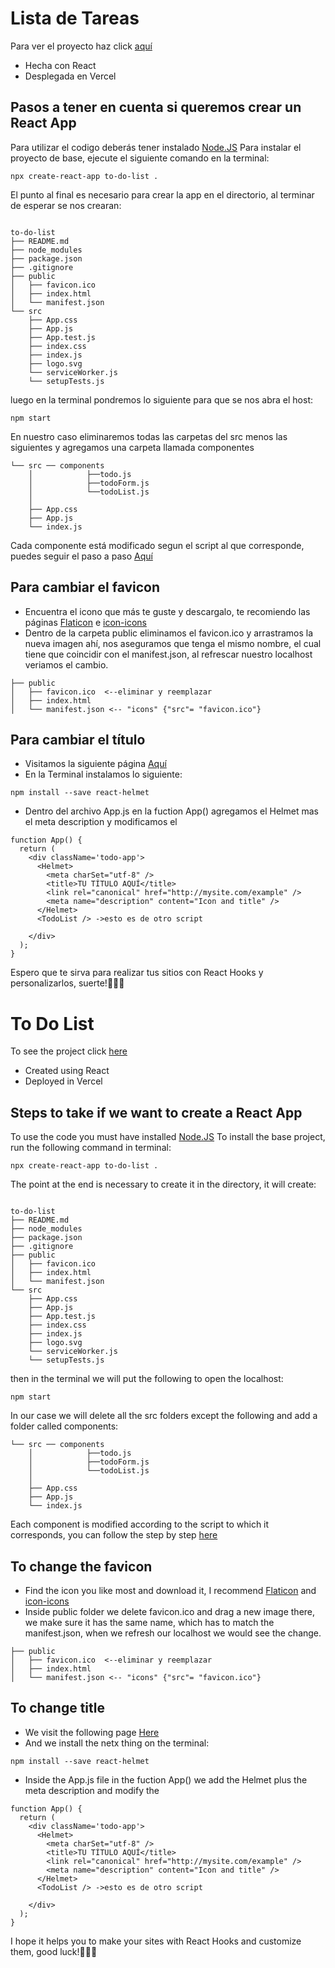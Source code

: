 # Lista de Tareas
Para ver el proyecto haz click [aquí](https://listadetareas-woad.vercel.app)
* Hecha con React 
* Desplegada en Vercel


## Pasos a tener en cuenta si queremos crear un React App
Para utilizar el codigo deberás tener instalado [Node.JS](https://nodejs.org/en/)
Para instalar el proyecto de base, ejecute el siguiente comando en la terminal:
```
npx create-react-app to-do-list .
```
El punto al final es necesario para crear la app en el directorio, al terminar de esperar se nos crearan:

```

to-do-list
├── README.md
├── node_modules
├── package.json
├── .gitignore
├── public
│   ├── favicon.ico
│   ├── index.html
│   └── manifest.json
└── src
    ├── App.css
    ├── App.js
    ├── App.test.js
    ├── index.css
    ├── index.js
    ├── logo.svg
    └── serviceWorker.js
    └── setupTests.js
```

luego en la terminal pondremos lo siguiente para que se nos abra el host:
```
npm start
```
En nuestro caso eliminaremos todas las carpetas del src menos las siguientes y agregamos una carpeta llamada componentes
```
└── src ── components
    │            ├──todo.js
    │            ├──todoForm.js
    │            └──todoList.js
    │ 
    ├── App.css
    ├── App.js
    └── index.js
```
Cada componente está modificado segun el script al que corresponde, puedes seguir el paso a paso [Aquí](https://www.youtube.com/watch?v=E1E08i2UJGI)

## Para cambiar el favicon
* Encuentra el icono que más te guste y descargalo, te recomiendo las páginas [Flaticon](https://www.flaticon.es) e [icon-icons](https://icon-icons.com/es/)
* Dentro de la carpeta public eliminamos el favicon.ico y arrastramos la nueva imagen ahí, nos aseguramos que tenga el mismo nombre, el cual tiene que coincidir con el manifest.json, al refrescar nuestro localhost veriamos el cambio.
```
├── public
│   ├── favicon.ico  <--eliminar y reemplazar
│   ├── index.html
│   └── manifest.json <-- "icons" {"src"= "favicon.ico"} 
```

## Para cambiar el título
* Visitamos la siguiente página [Aquí](https://www.npmjs.com/package/react-helmet)
* En la Terminal instalamos lo siguiente:
```
npm install --save react-helmet
```
* Dentro del archivo App.js en la fuction App() agregamos el Helmet mas el meta description y modificamos el <tittle></title>
  
```
function App() {
  return (
    <div className='todo-app'>
      <Helmet>
        <meta charSet="utf-8" />
        <title>TU TÍTULO AQUÍ</title>
        <link rel="canonical" href="http://mysite.com/example" />
        <meta name="description" content="Icon and title" />
      </Helmet>
      <TodoList /> ->esto es de otro script
      
    </div>
  );
}
```

Espero que te sirva para realizar tus sitios con React Hooks y personalizarlos, suerte!🚀🚀🚀
            

# To Do List
To see the project click [here](https://listadetareas-woad.vercel.app)
* Created using React
* Deployed in Vercel




## Steps to take if we want to create a React App
To use the code you must have installed [Node.JS](https://nodejs.org/en/)
To install the base project, run the following command in terminal:
```
npx create-react-app to-do-list .
```
The point at the end is necessary to create it in the directory, it will create:

```

to-do-list
├── README.md
├── node_modules
├── package.json
├── .gitignore
├── public
│   ├── favicon.ico
│   ├── index.html
│   └── manifest.json
└── src
    ├── App.css
    ├── App.js
    ├── App.test.js
    ├── index.css
    ├── index.js
    ├── logo.svg
    └── serviceWorker.js
    └── setupTests.js
```

then in the terminal we will put the following to open the localhost:
```
npm start
```
In our case we will delete all the src folders except the following and add a folder called components:
```
└── src ── components
    │            ├──todo.js
    │            ├──todoForm.js
    │            └──todoList.js
    │ 
    ├── App.css
    ├── App.js
    └── index.js
```
Each component is modified according to the script to which it corresponds, you can follow the step by step [here](https://www.youtube.com/watch?v=E1E08i2UJGI)

## To change the favicon
* Find the icon you like most and download it, I recommend [Flaticon](https://www.flaticon.es) and [icon-icons](https://icon-icons.com/es/)
* Inside public folder we delete favicon.ico and drag a new image there, we make sure it has the same name, which has to match the manifest.json, when we refresh our localhost we would see the change.
```
├── public
│   ├── favicon.ico  <--eliminar y reemplazar
│   ├── index.html
│   └── manifest.json <-- "icons" {"src"= "favicon.ico"} 
```

## To change title
* We visit the following page [Here](https://www.npmjs.com/package/react-helmet)
* And we install the netx thing on the terminal:
```
npm install --save react-helmet
```
* Inside the App.js file in the fuction App() we add the Helmet plus the meta description and modify the <tittle> </title>
  
```
function App() {
  return (
    <div className='todo-app'>
      <Helmet>
        <meta charSet="utf-8" />
        <title>TU TÍTULO AQUÍ</title>
        <link rel="canonical" href="http://mysite.com/example" />
        <meta name="description" content="Icon and title" />
      </Helmet>
      <TodoList /> ->esto es de otro script
      
    </div>
  );
}
```

I hope it helps you to make your sites with React Hooks and customize them, good luck!🚀🚀🚀

